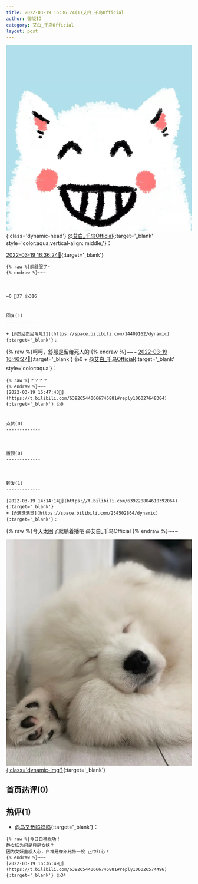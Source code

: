 ```yaml
---
title: 2022-03-19 16:36:24(1)艾白_千鸟Official
author: 御坂IO
category: 艾白_千鸟Official
layout: post
---
```


![img](/images/9ae8b9445fd0665cc014d9080156a45271be73c6.jpg){:class='dynamic-head'}
[@艾白_千鸟Official](https://space.bilibili.com/334537711/dynamic){:target='_blank' style='color:aqua;vertical-align: middle;'}：

[2022-03-19 16:36:24🔗](https://t.bilibili.com/639265440666746881){:target='_blank'}

~~~
{% raw %}躺舒服了~
{% endraw %}~~~



↪️0 💬37 👍316


回复(1)
-------------

+ [@杰尼杰尼龟龟21](https://space.bilibili.com/14409162/dynamic){:target='_blank'}：
~~~
{% raw %}呵呵，舒服是留给死人的
{% endraw %}~~~
[2022-03-19 16:46:27🔗](https://t.bilibili.com/639265440666746881#reply106027606864){:target='_blank'} 👍0
    + [@艾白_千鸟Official](https://space.bilibili.com/334537711/dynamic){:target='_blank' style='color:aqua'}：
~~~
{% raw %}？？？？
{% endraw %}~~~
[2022-03-19 16:47:43🔗](https://t.bilibili.com/639265440666746881#reply106027648304){:target='_blank'} 👍0


点赞(0)
-------------



置顶(0)
-------------



转发(1)
-------------

[2022-03-19 14:14:14🔗](https://t.bilibili.com/639228804610392064){:target='_blank'}
+ [@满觉满觉](https://space.bilibili.com/234502864/dynamic){:target='_blank'}：
~~~
{% raw %}今天太困了就躺着播吧
@艾白_千鸟Official 
{% endraw %}~~~


[![img](/images/1d3fd983b262957d7e7b2aac982695104fe1f76a.jpg){:class='dynamic-img'}](/images/1d3fd983b262957d7e7b2aac982695104fe1f76a.jpg){:target='_blank'}




首页热评(0)
-------------



热评(1)
-------------

+ [@鸟又散呜呜呜](https://space.bilibili.com/1661351977/dynamic){:target='_blank'}：
~~~
{% raw %}今日白神发功！
静女妖为何是只是女妖？
因为女妖蛊惑人心，白神是像邱比特一般 正中红心！
{% endraw %}~~~
[2022-03-19 16:36:49🔗](https://t.bilibili.com/639265440666746881#reply106026574496){:target='_blank'} 👍34


